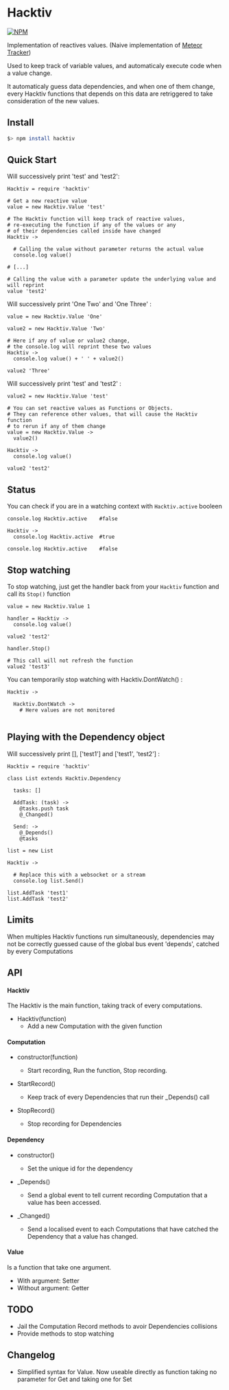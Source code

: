 # Hacktiv

[![NPM](https://nodei.co/npm/hacktiv.png?downloads=true&downloadRank=true&stars=true)](https://nodei.co/npm/hacktiv/)

Implementation of reactives values. (Naive implementation of [Meteor Tracker](https://github.com/meteor/meteor/wiki/Tracker-Manual))

Used to keep track of variable values, and automaticaly execute code when a value change.

It automaticaly guess data dependencies, and when one of them change, every Hacktiv
functions that depends on this data are retriggered to take consideration of the new values.

## Install

```bash
$> npm install hacktiv
```

## Quick Start

Will successively print 'test' and 'test2':

```coffee-script
Hacktiv = require 'hacktiv'

# Get a new reactive value
value = new Hacktiv.Value 'test'

# The Hacktiv function will keep track of reactive values,
# re-executing the function if any of the values or any
# of their dependencies called inside have changed
Hacktiv ->

  # Calling the value without parameter returns the actual value
  console.log value()

# [...]

# Calling the value with a parameter update the underlying value and will reprint
value 'test2'
```

Will successively print 'One Two' and 'One Three' :

```coffee-script
value = new Hacktiv.Value 'One'

value2 = new Hacktiv.Value 'Two'

# Here if any of value or value2 change,
# the console.log will reprint these two values
Hacktiv ->
  console.log value() + ' ' + value2()

value2 'Three'
```

Will successively print 'test' and 'test2' :

```coffee-script
value2 = new Hacktiv.Value 'test'

# You can set reactive values as Functions or Objects.
# They can reference other values, that will cause the Hacktiv function
# to rerun if any of them change
value = new Hacktiv.Value ->
  value2()

Hacktiv ->
  console.log value()

value2 'test2'
```

## Status

You can check if you are in a watching context with `Hacktiv.active` booleen

```coffee-script
console.log Hacktiv.active    #false

Hacktiv ->
  console.log Hacktiv.active  #true

console.log Hacktiv.active    #false
```

## Stop watching

To stop watching, just get the handler back from your `Hacktiv` function
and call its `Stop()` function

```coffee-script
value = new Hacktiv.Value 1

handler = Hacktiv ->
  console.log value()

value2 'test2'

handler.Stop()

# This call will not refresh the function
value2 'test3'
```

You can temporarily stop watching with Hacktiv.DontWatch() :

```coffee-script
Hacktiv ->

  Hacktiv.DontWatch ->
    # Here values are not monitored


```

## Playing with the Dependency object

Will successively print [], ['test1'] and ['test1', 'test2'] :

```coffee-script
Hacktiv = require 'hacktiv'

class List extends Hacktiv.Dependency

  tasks: []

  AddTask: (task) ->
    @tasks.push task
    @_Changed()

  Send: ->
    @_Depends()
    @tasks

list = new List

Hacktiv ->

  # Replace this with a websocket or a stream
  console.log list.Send()

list.AddTask 'test1'
list.AddTask 'test2'

```

## Limits

When multiples Hacktiv functions run simultaneously, dependencies may not be
correctly guessed cause of the global bus event 'depends', catched by every Computations

## API

#### Hacktiv

The Hacktiv is the main function, taking track of every computations.

- Hacktiv(function)
  - Add a new Computation with the given function

#### Computation

- constructor(function)
  - Start recording, Run the function, Stop recording.

- StartRecord()
  - Keep track of every Dependencies that run their _Depends() call

- StopRecord()
  - Stop recording for Dependencies

#### Dependency

- constructor()
  - Set the unique id for the dependency

- _Depends()
  - Send a global event to tell current recording Computation that a value has been accessed.

- _Changed()
  - Send a localised event to each Computations that
  have catched the Dependency that a value has changed.


#### Value

Is a function that take one argument.

- With argument: Setter
- Without argument: Getter

## TODO

 - Jail the Computation Record methods to avoir Dependencies collisions
 - Provide methods to stop watching

## Changelog

 - Simplified syntax for Value. Now useable directly as function taking no parameter for Get and taking one for Set

